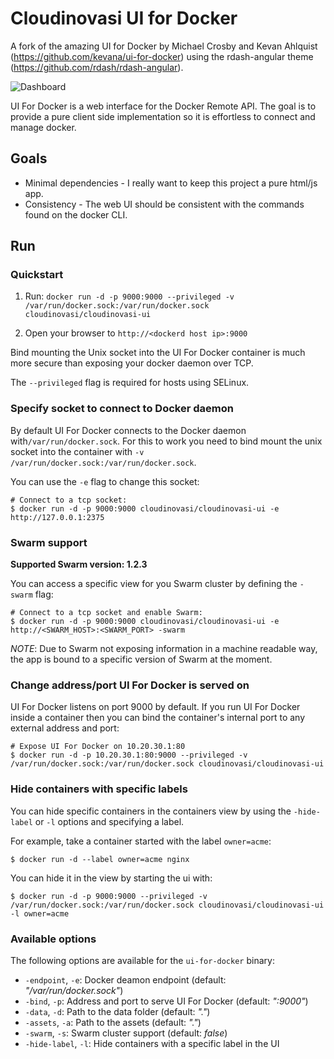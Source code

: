 # Cloudinovasi UI for Docker

A fork of the amazing UI for Docker by Michael Crosby and Kevan Ahlquist (https://github.com/kevana/ui-for-docker) using the rdash-angular theme (https://github.com/rdash/rdash-angular).

![Dashboard](/dashboard.png)

UI For Docker is a web interface for the Docker Remote API.  The goal is to provide a pure client side implementation so it is effortless to connect and manage docker.

## Goals
* Minimal dependencies - I really want to keep this project a pure html/js app.
* Consistency - The web UI should be consistent with the commands found on the docker CLI.

## Run

### Quickstart

1. Run: `docker run -d -p 9000:9000 --privileged -v /var/run/docker.sock:/var/run/docker.sock cloudinovasi/cloudinovasi-ui`

2. Open your browser to `http://<dockerd host ip>:9000`

Bind mounting the Unix socket into the UI For Docker container is much more secure than exposing your docker daemon over TCP.

The `--privileged` flag is required for hosts using SELinux.

### Specify socket to connect to Docker daemon

By default UI For Docker connects to the Docker daemon with`/var/run/docker.sock`. For this to work you need to bind mount the unix socket into the container with `-v /var/run/docker.sock:/var/run/docker.sock`.

You can use the `-e` flag to change this socket:

```
# Connect to a tcp socket:
$ docker run -d -p 9000:9000 cloudinovasi/cloudinovasi-ui -e http://127.0.0.1:2375
```

### Swarm support

**Supported Swarm version: 1.2.3**

You can access a specific view for you Swarm cluster by defining the `-swarm` flag:

```
# Connect to a tcp socket and enable Swarm:
$ docker run -d -p 9000:9000 cloudinovasi/cloudinovasi-ui -e http://<SWARM_HOST>:<SWARM_PORT> -swarm
```

*NOTE*: Due to Swarm not exposing information in a machine readable way, the app is bound to a specific version of Swarm at the moment.

### Change address/port UI For Docker is served on
UI For Docker listens on port 9000 by default. If you run UI For Docker inside a container then you can bind the container's internal port to any external address and port:

```
# Expose UI For Docker on 10.20.30.1:80
$ docker run -d -p 10.20.30.1:80:9000 --privileged -v /var/run/docker.sock:/var/run/docker.sock cloudinovasi/cloudinovasi-ui
```

### Hide containers with specific labels

You can hide specific containers in the containers view by using the `-hide-label` or `-l` options and specifying a label.

For example, take a container started with the label `owner=acme`:

```
$ docker run -d --label owner=acme nginx
```

You can hide it in the view by starting the ui with:

```
$ docker run -d -p 9000:9000 --privileged -v /var/run/docker.sock:/var/run/docker.sock cloudinovasi/cloudinovasi-ui -l owner=acme
```

### Available options

The following options are available for the `ui-for-docker` binary:

* `-endpoint`, `-e`: Docker deamon endpoint (default: *"/var/run/docker.sock"*)
* `-bind`, `-p`: Address and port to serve UI For Docker (default: *":9000"*)
* `-data`, `-d`: Path to the data folder (default: *"."*) 
* `-assets`, `-a`: Path to the assets (default: *"."*)
* `-swarm`, `-s`: Swarm cluster support (default: *false*)
* `-hide-label`, `-l`: Hide containers with a specific label in the UI
